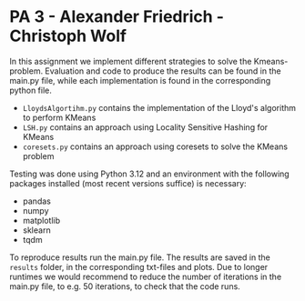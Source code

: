 # PA 3 - Alexander Friedrich - Christoph Wolf

In this assignment we implement different strategies to solve the Kmeans-problem. Evaluation and
code to produce the results can be found in the main.py file, while each implementation is found in the corresponding
python file. 

- `LloydsAlgortihm.py` contains the implementation of the Lloyd's algorithm to perform KMeans
- `LSH.py` contains an approach using Locality Sensitive Hashing for KMeans
- `coresets.py` contains an approach using coresets to solve the KMeans problem

Testing was done using Python 3.12 and an environment with the following packages installed (most recent versions 
suffice) is necessary:
- pandas 
- numpy 
- matplotlib
- sklearn
- tqdm

To reproduce results run the main.py file. The results are saved in the `results` folder, in the corresponding txt-files 
and plots. Due to longer runtimes we would recommend to reduce the number of iterations in the main.py file, to e.g. 50 
iterations, to check that the code runs.
